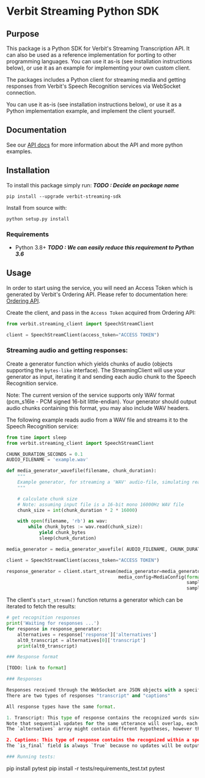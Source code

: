# Verbit Streaming Python SDK

## Purpose

This package is a Python SDK for Verbit's Streaming Transcription API.
It can also be used as a reference implementation for porting to other programming languages.
You can use it as-is (see installation instructions below), or use it as
an example for implementing your own custom client.

The packages includes a Python client for streaming media and getting responses from Verbit's
Speech Recognition services via WebSocket connection.

You can use it as-is (see installation instructions below), or use it as
a Python implementation example, and implement the client yourself.


## Documentation

See our [API docs](https://www.XXXX.ai/docs) for more information about the API and
more python examples.

## Installation

To install this package simply run:  ***TODO : Decide on package name***

    pip install --upgrade verbit-streaming-sdk

Install from source with:

    python setup.py install

### Requirements

- Python 3.8+  ***TODO : We can easily reduce this requirement to Python 3.6***

## Usage

In order to start using the service, you will need an Access Token which is generated by Verbit's Ordering API.
Please refer to documentation here: [Ordering API](https://app.swaggerhub.com/apis-docs/Verbit/Transcript/0.8#).

Create the client, and pass in the `Access Token` acquired from Ordering API:

```example_create_client.py
from verbit.streaming_client import SpeechStreamClient

client = SpeechStreamClient(access_token="ACCESS TOKEN")
```

### Streaming audio and getting responses:

Create a generator function which yields chunks of audio (objects supporting the `bytes-like` interface).
The StreamingClient will use your generator as input, iterating it and sending each audio chunk to the Speech Recognition service.

Note:
The current version of the service supports only WAV format (pcm_s16le - PCM signed 16-bit little-endian).
Your generator should output audio chunks containing this format, you may also include WAV headers.

The following example reads audio from a WAV file and streams it to the Speech Recognition service:

```example_stream_wav.py
from time import sleep
from verbit.streaming_client import SpeechStreamClient

CHUNK_DURATION_SECONDS = 0.1
AUDIO_FILENAME = 'example.wav'

def media_generator_wavefile(filename, chunk_duration):
    """
    Example generator, for streaming a 'WAV' audio-file, simulating realtime playback-rate using sleep()
    """

    # calculate chunk size
    # Note: assuming input file is a 16-bit mono 16000Hz WAV file
    chunk_size = int(chunk_duration * 2 * 16000)

    with open(filename, 'rb') as wav:
        while chunk_bytes := wav.read(chunk_size):
            yield chunk_bytes
            sleep(chunk_duration)

media_generator = media_generator_wavefile( AUDIO_FILENAME, CHUNK_DURATION_SECONDS)

client = SpeechStreamClient(access_token="ACCESS TOKEN")

response_generator = client.start_stream(media_generator=media_generator,
                                         media_config=MediaConfig(format='S16LE',     # signed 16-bit little-endian PCM
                                                                  sample_rate=16000,  # in Hz
                                                                  sample_width=2))    # in bytes
```

The client's `start_stream()` function returns a generator which can be iterated to fetch the results:
```example_stream_wav.py
# get recognition responses
print('Waiting for responses ...')
for response in response_generator:
    alternatives = response['response']['alternatives']
    alt0_transcript = alternatives[0]['transcript']
    print(alt0_transcript)

### Response format

[TODO: link to format]

### Responses

Responses received through the WebSocket are JSON objects with a specific schema.
There are two types of responses "transcript" and "captions"

All response types have the same format.

1. Transcript: This type of response contains the recognized words since the beginning of the current utterance. Like in real human speech, the stream of words is segmented into utterances in automatic speech recognition. An utterance is recognized incrementally, processing more of the incoming audio at each step. Each utterance starts at a specific start-time and extends its end-time with each step, yielding the most updated result.
Note that sequential updates for the same utterance will overlap, each response superseding the previous one - until a response signaling the end of the utterance is received (having `is_final == True`).
The `alternatives` array might contain different hypotheses, however the 1st alternative is commonly what you're looking for.

2. Captions: This type of response contains the recognized within a specific time window. In contrast to the incremental nature of "transcript"-type responses, these "captions"-type responses are non-overlapping and consecutive. You will only get one response covering a specific time span in the audio (or none, if no words were uttered).
The `is_final` field is always `True` because no updates will be output. And the `alternatives` array always has only one item.

### Running tests:
```
pip install pytest
pip install -r tests/requirements_test.txt
pytest
```
